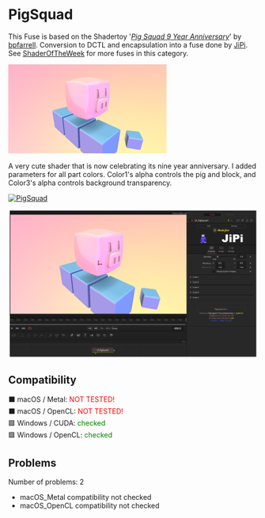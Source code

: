 # PigSquad

This Fuse is based on the Shadertoy '_[Pig Squad 9 Year Anniversary](https://www.shadertoy.com/view/WdBcRh)_' by [bpfarrell](https://www.shadertoy.com/user/bpfarrell). Conversion to DCTL and encapsulation into a fuse done by [JiPi](../../Site/Profiles/JiPi.md). See [ShaderOfTheWeek](README.md) for more fuses in this category.

[![PigSquad Thumbnail](PigSquad.png)](https://www.shadertoy.com/view/WdBcRh "View on Shadertoy.com")



<!-- +++ DO NOT REMOVE THIS COMMENT +++ DO NOT ADD OR EDIT ANY TEXT BEFORE THIS LINE +++ IT WOULD BE A REALLY BAD IDEA +++ -->

A very cute shader that is now celebrating its nine year anniversary.
I added parameters for all part colors. Color1's alpha controls the pig and block, and Color3's alpha controls background transparency.


[![PigSquad](https://user-images.githubusercontent.com/78935215/169035117-051e7d99-063e-4783-b7f5-da3b4d56d628.gif)](PigSquad.fuse)

[![Thumbnail](PigSquad_screenshot.png)](https://www.shadertoy.com/view/WdBcRh "View on Shadertoy.com")

<!-- +++ DO NOT REMOVE THIS COMMENT +++ DO NOT EDIT ANY TEXT THAT COMES AFTER THIS LINE +++ TRUST ME: JUST DON'T DO IT +++ -->

## Compatibility

⬛ macOS / Metal: <span style="color:red; ">NOT TESTED!</span><br />
⬛ macOS / OpenCL: <span style="color:red; ">NOT TESTED!</span><br />
🟩 Windows / CUDA: <span style="color:green; ">checked</span><br />
🟩 Windows / OpenCL: <span style="color:green; ">checked</span><br />


## Problems

Number of problems: 2

- macOS_Metal compatibility not checked
- macOS_OpenCL compatibility not checked



